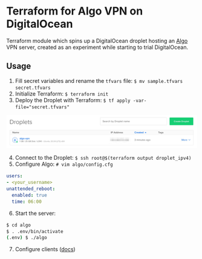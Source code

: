 # Terraform for Algo VPN on DigitalOcean

Terraform module which spins up a DigitalOcean droplet hosting an [Algo](https://github.com/trailofbits/algo) VPN server, created as an experiment while starting to trial DigitalOcean.


## Usage

1. Fill secret variables and rename the `tfvars` file: `$ mv sample.tfvars secret.tfvars`
2. Initialize Terraform: `$ terraform init`
3. Deploy the Droplet with Terraform: `$ tf apply -var-file="secret.tfvars"`

![](../../.github/images/tf_digitalocean-algo_setup.jpg)

4. Connect to the Droplet: `$ ssh root@$(terraform output droplet_ipv4)`
5. Configure Algo: `# vim algo/config.cfg`
```yaml
users:
- <your_username>
unattended_reboot:
  enabled: true
  time: 06:00
```

6. Start the server:
```bash
$ cd algo
$ . .env/bin/activate
(.env) $ ./algo
```

7. Configure clients ([docs](https://github.com/trailofbits/algo))

